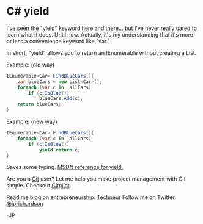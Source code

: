 <!--
author: JP Richardson
publish: Fri Sep 03 2010 04:14:38 GMT-0500 (CDT)
status: publish
type: post
link: https://procbits.wordpress.com/2010/09/02/c-yield/
tags: C#
slug: 2010/09/02/c-yield
-->

C# yield
========

I've seen the "yield" keyword here and there... but I've never really
cared to learn what it does. Until now. Actually, it's my understanding
that it's more or less a convenience keyword like "var."

In short, "yield" allows you to return an IEnumerable without creating a
List.

Example: (old way)

```csharp
IEnumerable<Car> FindBlueCars(){
    var blueCars = new List<Car>();
    foreach (var c in _allCars)
        if (c.IsBlue())
            blueCars.Add(c);
    return blueCars;
}
```

Example: (new way)

```csharp
IEnumerable<Car> FindBlueCars(){
    foreach (var c in _allCars)
        if (c.IsBlue())
            yield return c;
}
```

Saves some typing. [MSDN reference for
yield.](http://msdn.microsoft.com/en-us/library/9k7k7cf0(v=VS.100).aspx)

Are you a [Git](http://gitpilot.com) user? Let me help you make project
management with Git simple. Checkout [Gitpilot](http://gitpilot.com).

Read me blog on entrepreneurship: [Techneur](http://techneur.com) Follow
me on Twitter: [@jprichardson](http://twitter.com/jprichardson)

-JP
